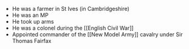 - He was a farmer in St Ives (in Cambridgeshire)
- He was an MP 
- He took up arms 
- He was a colonel during the [[English Civil War]]
- Appointed commander of the [[New Model Army]] cavalry under Sir Thomas Fairfax 